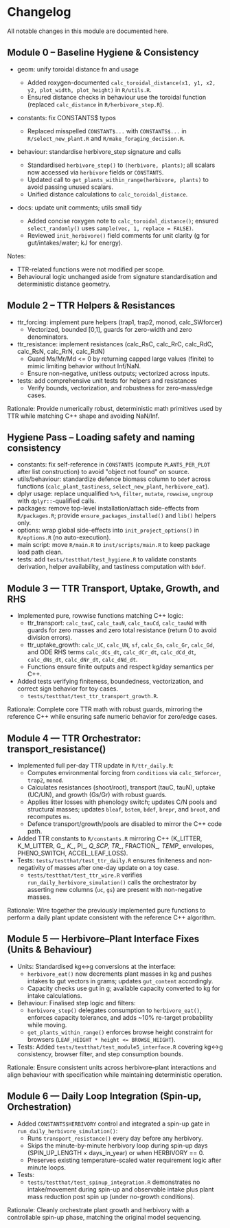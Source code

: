 # Changelog

All notable changes in this module are documented here.

## Module 0 – Baseline Hygiene & Consistency

- geom: unify toroidal distance fn and usage
  - Added roxygen-documented `calc_toroidal_distance(x1, y1, x2, y2, plot_width, plot_height)` in `R/utils.R`.
  - Ensured distance checks in behaviour use the toroidal function (replaced `calc_distance` in `R/herbivore_step.R`).

- constants: fix CONSTANTS$ typos
  - Replaced misspelled `CONSTANT$...` with `CONSTANTS$...` in `R/select_new_plant.R` and `R/make_foraging_decision.R`.

- behaviour: standardise herbivore_step signature and calls
  - Standardised `herbivore_step()` to `(herbivore, plants)`; all scalars now accessed via `herbivore` fields or `CONSTANTS`.
  - Updated call to `get_plants_within_range(herbivore, plants)` to avoid passing unused scalars.
  - Unified distance calculations to `calc_toroidal_distance`.

- docs: update unit comments; utils small tidy
  - Added concise roxygen note to `calc_toroidal_distance()`; ensured `select_randomly()` uses `sample(vec, 1, replace = FALSE)`.
  - Reviewed `init_herbivore()` field comments for unit clarity (g for gut/intakes/water; kJ for energy).

Notes:
- TTR-related functions were not modified per scope.
- Behavioural logic unchanged aside from signature standardisation and deterministic distance geometry.

## Module 2 – TTR Helpers & Resistances

- ttr_forcing: implement pure helpers (trap1, trap2, monod, calc_SWforcer)
  - Vectorized, bounded [0,1], guards for zero-width and zero denominators.
- ttr_resistance: implement resistances (calc_RsC, calc_RrC, calc_RdC, calc_RsN, calc_RrN, calc_RdN)
  - Guard Ms/Mr/Md <= 0 by returning capped large values (finite) to mimic limiting behavior without Inf/NaN.
  - Ensure non-negative, unitless outputs; vectorized across inputs.
- tests: add comprehensive unit tests for helpers and resistances
  - Verify bounds, vectorization, and robustness for zero-mass/edge cases.

Rationale: Provide numerically robust, deterministic math primitives used by TTR while matching C++ shape and avoiding NaN/Inf.

## Hygiene Pass – Loading safety and naming consistency

- constants: fix self-reference in `CONSTANTS` (compute `PLANTS_PER_PLOT` after list construction) to avoid "object not found" on source.
- utils/behaviour: standardize defence biomass column to `bdef` across functions (`calc_plant_tastiness`, `select_new_plant`, `herbivore_eat`).
- dplyr usage: replace unqualified `%>%`, `filter`, `mutate`, `rowwise`, `ungroup` with `dplyr::`-qualified calls.
- packages: remove top-level installation/attach side-effects from `R/packages.R`; provide `ensure_packages_installed()` and `lib()` helpers only.
- options: wrap global side-effects into `init_project_options()` in `R/options.R` (no auto-execution).
- main script: move `R/main.R` to `inst/scripts/main.R` to keep package load path clean.
- tests: add `tests/testthat/test_hygiene.R` to validate constants derivation, helper availability, and tastiness computation with `bdef`.

## Module 3 — TTR Transport, Uptake, Growth, and RHS

- Implemented pure, rowwise functions matching C++ logic:
  - ttr_transport: `calc_tauC`, `calc_tauN`, `calc_tauCd`, `calc_tauNd` with guards for zero masses and zero total resistance (return 0 to avoid division errors).
  - ttr_uptake_growth: `calc_UC`, `calc_UN`, `sf`, `calc_Gs`, `calc_Gr`, `calc_Gd`, and ODE RHS terms `calc_dCs_dt`, `calc_dCr_dt`, `calc_dCd_dt`, `calc_dNs_dt`, `calc_dNr_dt`, `calc_dNd_dt`.
  - Functions ensure finite outputs and respect kg/day semantics per C++.
- Added tests verifying finiteness, boundedness, vectorization, and correct sign behavior for toy cases.
  - `tests/testthat/test_ttr_transport_growth.R`.

Rationale: Complete core TTR math with robust guards, mirroring the reference C++ while ensuring safe numeric behavior for zero/edge cases.

## Module 4 — TTR Orchestrator: transport_resistance()

- Implemented full per-day TTR update in `R/ttr_daily.R`:
  - Computes environmental forcing from `conditions` via `calc_SWforcer`, `trap2`, `monod`.
  - Calculates resistances (shoot/root), transport (tauC, tauN), uptake (UC/UN), and growth (Gs/Gr) with robust guards.
  - Applies litter losses with phenology switch; updates C/N pools and structural masses; updates `bleaf`, `bstem`, `bdef`, `brepr`, and `broot`, and recomputes `ms`.
  - Defence transport/growth/pools are disabled to mirror the C++ code path.
- Added TTR constants to `R/constants.R` mirroring C++ (K_LITTER, K_M_LITTER, G_*, K_*, PI_*, Q_SCP, TR_*, FRACTION_*, TEMP_* envelopes, PHENO_SWITCH, ACCEL_LEAF_LOSS).
- Tests: `tests/testthat/test_ttr_daily.R` ensures finiteness and non-negativity of masses after one-day update on a toy case.
  - `tests/testthat/test_ttr_wire.R` verifies `run_daily_herbivore_simulation()` calls the orchestrator by asserting new columns (`uc`, `gs`) are present with non-negative masses.

Rationale: Wire together the previously implemented pure functions to perform a daily plant update consistent with the reference C++ algorithm.

## Module 5 — Herbivore–Plant Interface Fixes (Units & Behaviour)

- Units: Standardised kg↔g conversions at the interface:
  - `herbivore_eat()` now decrements plant masses in kg and pushes intakes to gut vectors in grams; updates `gut_content` accordingly.
  - Capacity checks use gut in g; available capacity converted to kg for intake calculations.
- Behaviour: Finalised step logic and filters:
  - `herbivore_step()` delegates consumption to `herbivore_eat()`, enforces capacity tolerance, and adds ~10% re-target probability while moving.
  - `get_plants_within_range()` enforces browse height constraint for browsers (`LEAF_HEIGHT * height <= BROWSE_HEIGHT`).
- Tests: Added `tests/testthat/test_module5_interface.R` covering kg↔g consistency, browser filter, and step consumption bounds.

Rationale: Ensure consistent units across herbivore–plant interactions and align behaviour with specification while maintaining deterministic operation.

## Module 6 — Daily Loop Integration (Spin-up, Orchestration)

- Added `CONSTANTS$HERBIVORY` control and integrated a spin-up gate in `run_daily_herbivore_simulation()`:
  - Runs `transport_resistance()` every day before any herbivory.
  - Skips the minute-by-minute herbivory loop during spin-up days (SPIN_UP_LENGTH × days_in_year) or when HERBIVORY == 0.
  - Preserves existing temperature-scaled water requirement logic after minute loops.
- Tests:
  - `tests/testthat/test_spinup_integration.R` demonstrates no intake/movement during spin-up and observable intake plus plant mass reduction post spin up (under no-growth conditions).

Rationale: Cleanly orchestrate plant growth and herbivory with a controllable spin-up phase, matching the original model sequencing.
